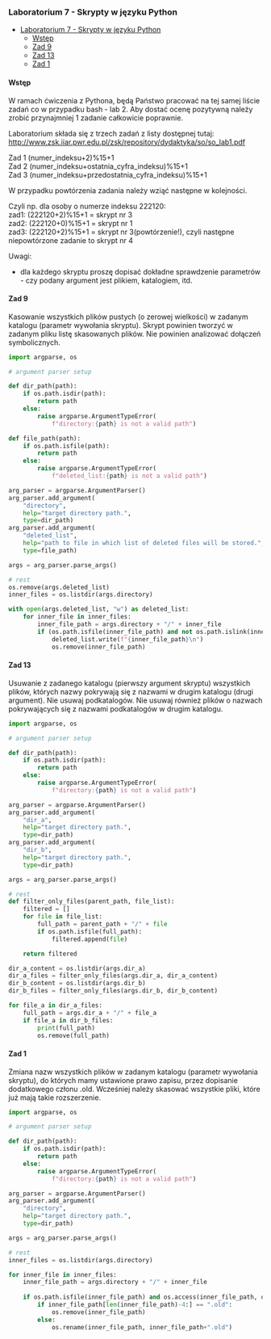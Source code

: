 ### Laboratorium 7 - Skrypty  w języku Python

- [Laboratorium 7 - Skrypty  w języku Python](#laboratorium-7---skrypty-w-j%c4%99zyku-python)
  - [Wstęp](#wst%c4%99p)
  - [Zad 9](#zad-9)
  - [Zad 13](#zad-13)
  - [Zad 1](#zad-1)

#### Wstęp
W ramach ćwiczenia z Pythona, będą Państwo pracować na tej samej liście zadań co w przypadku bash - lab 2. Aby dostać ocenę pozytywną należy zrobić przynajmniej 1 zadanie całkowicie poprawnie.

Laboratorium składa się z trzech zadań z listy dostępnej tutaj: http://www.zsk.iiar.pwr.edu.pl/zsk/repository/dydaktyka/so/so_lab1.pdf

Zad 1 (numer_indeksu+2)%15+1  
Zad 2 (numer_indeksu+ostatnia_cyfra_indeksu)%15+1  
Zad 3 (numer_indeksu+przedostatnia_cyfra_indeksu)%15+1

W przypadku powtórzenia zadania należy wziąć następne w kolejności.

Czyli np. dla osoby o numerze indeksu 222120:  
zad1: (222120+2)%15+1 = skrypt nr 3  
zad2: (222120+0)%15+1 = skrypt nr 1  
zad3: (222120+2)%15+1 = skrypt nr 3(powtórzenie!), czyli następne niepowtórzone zadanie to skrypt nr 4

Uwagi:
- dla każdego skryptu proszę dopisać dokładne sprawdzenie parametrów - czy podany argument jest plikiem, katalogiem, itd.

#### Zad 9
Kasowanie wszystkich plików pustych (o zerowej wielkości) w zadanym katalogu (parametr wywołania skryptu). Skrypt powinien tworzyć w zadanym pliku listę skasowanych plików. Nie powinien analizować dołączeń symbolicznych.
```python
import argparse, os

# argument parser setup

def dir_path(path):
    if os.path.isdir(path):
        return path
    else:
        raise argparse.ArgumentTypeError(
            f"directory:{path} is not a valid path")

def file_path(path):
    if os.path.isfile(path):
        return path
    else:
        raise argparse.ArgumentTypeError(
            f"deleted_list:{path} is not a valid path")

arg_parser = argparse.ArgumentParser()
arg_parser.add_argument(
    "directory", 
    help="target directory path.", 
    type=dir_path)
arg_parser.add_argument(
    "deleted_list", 
    help="path to file in which list of deleted files will be stored.", 
    type=file_path)

args = arg_parser.parse_args()

# rest
os.remove(args.deleted_list)
inner_files = os.listdir(args.directory)

with open(args.deleted_list, "w") as deleted_list:
    for inner_file in inner_files:
        inner_file_path = args.directory + "/" + inner_file
        if (os.path.isfile(inner_file_path) and not os.path.islink(inner_file_path) and os.stat(inner_file_path).st_size == 0):
            deleted_list.write(f"{inner_file_path}\n")
            os.remove(inner_file_path)
```

#### Zad 13
Usuwanie z zadanego katalogu (pierwszy argument skryptu) wszystkich plików, których nazwy pokrywają się z nazwami w drugim katalogu (drugi argument). Nie usuwaj podkatalogów. Nie usuwaj również plików o nazwach pokrywających się z nazwami podkatalogów w drugim katalogu.
```python
import argparse, os

# argument parser setup

def dir_path(path):
    if os.path.isdir(path):
        return path
    else:
        raise argparse.ArgumentTypeError(
            f"directory:{path} is not a valid path")

arg_parser = argparse.ArgumentParser()
arg_parser.add_argument(
    "dir_a", 
    help="target directory path.", 
    type=dir_path)
arg_parser.add_argument(
    "dir_b", 
    help="target directory path.", 
    type=dir_path)

args = arg_parser.parse_args()

# rest
def filter_only_files(parent_path, file_list):
    filtered = []
    for file in file_list:
        full_path = parent_path + "/" + file
        if os.path.isfile(full_path):
            filtered.append(file)

    return filtered

dir_a_content = os.listdir(args.dir_a)
dir_a_files = filter_only_files(args.dir_a, dir_a_content)
dir_b_content = os.listdir(args.dir_b)
dir_b_files = filter_only_files(args.dir_b, dir_b_content)

for file_a in dir_a_files:
    full_path = args.dir_a + "/" + file_a
    if file_a in dir_b_files:
        print(full_path)
        os.remove(full_path)
```

#### Zad 1
Zmiana nazw wszystkich plików w zadanym katalogu (parametr wywołania skryptu), do których mamy ustawione prawo zapisu, przez dopisanie dodatkowego członu .old. Wcześniej należy skasować wszystkie pliki, które już mają takie rozszerzenie.
```python
import argparse, os

# argument parser setup

def dir_path(path):
    if os.path.isdir(path):
        return path
    else:
        raise argparse.ArgumentTypeError(
            f"directory:{path} is not a valid path")

arg_parser = argparse.ArgumentParser()
arg_parser.add_argument(
    "directory", 
    help="target directory path.", 
    type=dir_path)

args = arg_parser.parse_args()

# rest
inner_files = os.listdir(args.directory)

for inner_file in inner_files:
    inner_file_path = args.directory + "/" + inner_file
    
    if os.path.isfile(inner_file_path) and os.access(inner_file_path, os.W_OK):
        if inner_file_path[len(inner_file_path)-4:] == ".old":
            os.remove(inner_file_path)
        else:
            os.rename(inner_file_path, inner_file_path+".old")
```
